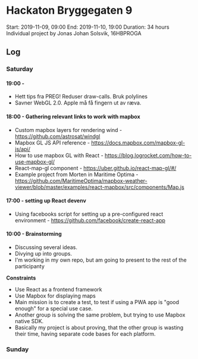 # Hackaton Bryggegaten 9

Start: 2019-11-09, 09:00
End: 2019-11-10, 19:00
Duration: 34 hours
Individual project by Jonas Johan Solsvik, 16HBPROGA

## Log

### Saturday

#### 19:00 - 
- Hett tips fra PREG! Reduser draw-calls. Bruk polylines
- Savner WebGL 2.0. Apple må få fingern ut av ræva.

#### 18:00 - Gathering relevant links to work with mapbox

- Custom mapbox layers for rendering wind - https://github.com/astrosat/windgl
- Mapbox GL JS API reference - https://docs.mapbox.com/mapbox-gl-js/api/
- How to use mapbox GL with React - https://blog.logrocket.com/how-to-use-mapbox-gl/
- React-map-gl component - https://uber.github.io/react-map-gl/#/
- Example project from Morten in Maritime Optima - https://github.com/MaritimeOptima/mapbox-weather-viewer/blob/master/examples/react-mapbox/src/components/Map.js

#### 17:00 - setting up React devenv

- Using facebooks script for setting up a pre-configured react environment - https://github.com/facebook/create-react-app


#### 10:00 - Brainstorming

- Discussing several ideas.
- Divying up into groups.
- I'm working in my own repo, but am going to present to the rest of the participanty

**Constraints**
- Use React as a frontend framework
- Use Mapbox for displaying maps
- Main mission is to create a test, to test if using a PWA app is "good enough" for a special use case.
- Another group is solving the same problem, but trying to use Mapbox native SDK.
- Basically my project is about proving, that the other group is wasting their time, having separate code bases for each platform.

### Sunday



